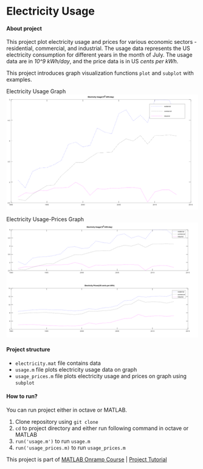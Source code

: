# Electricity Usage

#### About project

This project plot electricity usage and prices for various economic sectors - residential, commercial, and industrial. The usage data represents the US electricity consumption for different years in the month of July. The usage data are in _10^9 kWh/day_, and the price data is in US _cents per kWh_.

This project introduces graph visualization functions `plot` and `subplot` with examples.

Electricity Usage Graph
![](results/usage.png)

Electricity Usage-Prices Graph
![](results/usage_prices.png)

#### Project structure
* `electricity.mat` file contains data
* `usage.m` file plots electricity usage data on graph
* `usage_prices.m` file plots electricity usage and prices on graph using `subplot`


#### How to run?
You can run project either in octave or MATLAB. 
1. Clone repository using `git clone `
2. `cd` to project directory and either run following command in octave or MATLAB
2. `run('usage.m')` to run `usage.m`
3. `run('usage_prices.m)` to run `usage_prices.m`

This project is part of [MATLAB Onramp Course](https://matlabacademy.mathworks.com/R2018b/portal.html?course=gettingstarted) | [Project Tutorial](https://matlabacademy.mathworks.com/R2018b/portal.html?course=gettingstarted#chapter=10&lesson=1&section=1)
